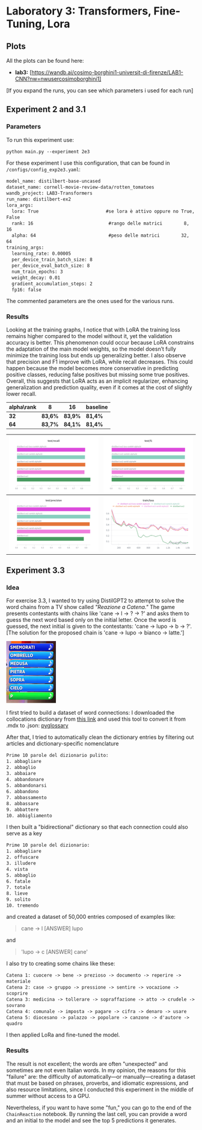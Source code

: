# Laboratory 3: Transformers, Fine-Tuning, Lora


## Plots
All the plots can be found here:
- **lab3:** [https://wandb.ai/cosimo-borghini1-universit-di-firenze/LAB1-CNN?nw=nwusercosimoborghini1]

[If you expand the runs, you can see which parameters i used for each run]

## Experiment 2 and 3.1
### Parameters
To run this experiment use:

    python main.py --experiment 2e3

For these experiment I use this configuration, that can be found in `/configs/config_exp2e3.yaml`:

 

    model_name: distilbert-base-uncased
    dataset_name: cornell-movie-review-data/rotten_tomatoes
    wandb_project: LAB3-Transformers
    run_name: distilbert-ex2
    lora_args: 
      lora: True                         #se lora è attivo oppure no True, False
      rank: 16                            #rango delle matrici        8, 16
      alpha: 64                           #peso delle matrici        32, 64
    training_args:
      learning_rate: 0.00005
      per_device_train_batch_size: 8
      per_device_eval_batch_size: 8
      num_train_epochs: 3
      weight_decay: 0.01
      gradient_accumulation_steps: 2
      fp16: false


The commented parameters are the ones used for the various runs.
### Results
Looking at the training graphs, I notice that with LoRA the training loss remains higher compared to the model without it, yet the validation accuracy is better. This phenomenon could occur because LoRA constrains the adaptation of the main model weights, so the model doesn’t fully minimize the training loss but ends up generalizing better. I also observe that precision and F1 improve with LoRA, while recall decreases. This could happen because the model becomes more conservative in predicting positive classes, reducing false positives but missing some true positives. Overall, this suggests that LoRA acts as an implicit regularizer, enhancing generalization and prediction quality, even if it comes at the cost of slightly lower recall.

| alpha\rank |  8|16|baseline|
|--|--|--|--|
| **32** | **83,6%** |**83,9%** |**81,4%**
|**64** |  **83,7%** | **84,1%**|**81,4%**

| ![recall](https://github.com/coseemo/DLA_LABS/blob/main/lab3/plots3/recall.png) | ![f1](https://github.com/coseemo/DLA_LABS/blob/main/lab3/plots3/f1.png) |
|--|--|
| ![precision](https://github.com/coseemo/DLA_LABS/blob/main/lab3/plots3/precision.png) | ![loss](https://github.com/coseemo/DLA_LABS/blob/main/lab3/plots3/loss.png) |


## Experiment 3.3

### Idea
For exercise 3.3, I wanted to try using DistilGPT2 to attempt to solve the word chains from a TV show called _"Reazione a Catena."_ The game presents contestants with chains like 'cane -> l -> ? -> ?' and asks them to guess the next word based only on the initial letter. Once the word is guessed, the next initial is given to the contestants: 'cane -> lupo -> b -> ?'. [The solution for the proposed chain is 'cane -> lupo -> bianco -> latte.']

![reazione a catena](https://github.com/coseemo/DLA_LABS/blob/main/lab3/plots3/reazione%20a%20catena.jpg)

I first tried to build a dataset of word connections: I downloaded the collocations dictionary from [this link](https://downloads.freemdict.com/%E5%B0%9A%E6%9C%AA%E6%95%B4%E7%90%86/%E5%85%B1%E4%BA%AB2020.5.11/content/4_others/italian/Dizionario%20delle%20collocazioni%20Le%20combinazioni%20delle%20parole%20in%20italiano/?utm_source=chatgpt.com) and used this tool to convert it from .mdx to .json: [pyglossary](https://github.com/ilius/pyglossary/tree/master?utm_source=chatgpt.com)

After that, I tried to automatically clean the dictionary entries by filtering out articles and dictionary-specific nomenclature

    Prime 10 parole del dizionario pulito:
    1. abbagliare
    2. abbaglio
    3. abbaiare
    4. abbandonare
    5. abbandonarsi
    6. abbandono
    7. abbassamento
    8. abbassare
    9. abbattere
    10. abbigliamento

I then built a "bidirectional" dictionary so that each connection could also serve as a key

    Prime 10 parole del dizionario:
    1. abbagliare
    2. offuscare
    3. illudere
    4. vista
    5. abbaglio
    6. fatale
    7. totale
    8. lieve
    9. solito
    10. tremendo

 and created a dataset of 50,000 entries composed of examples like: 

> cane -> l [ANSWER] lupo

 and 

> 'lupo -> c [ANSWER] cane'

I also try to creating some chains like these:

    Catena 1: cuocere -> bene -> prezioso -> documento -> reperire -> materiale
    Catena 2: case -> gruppo -> pressione -> sentire -> vocazione -> scoprire
    Catena 3: medicina -> tollerare -> sopraffazione -> atto -> crudele -> sovrano
    Catena 4: comunale -> imposta -> pagare -> cifra -> denaro -> usare
    Catena 5: diocesano -> palazzo -> popolare -> canzone -> d'autore -> quadro

I then applied LoRa and fine-tuned the model.

### Results

The result is not excellent; the words are often "unexpected" and sometimes are not even Italian words. In my opinion, the reasons for this "failure" are: the difficulty of automatically—or manually—creating a dataset that must be based on phrases, proverbs, and idiomatic expressions, and also resource limitations, since I conducted this experiment in the middle of summer without access to a GPU.

Nevertheless, if you want to have some "fun," you can go to the end of the `ChainReaction` notebook. By running the last cell, you can provide a word and an initial to the model and see the top 5 predictions it generates.

